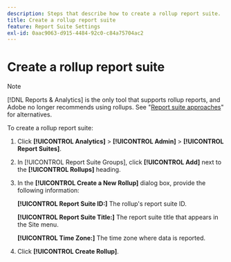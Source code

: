 ```yaml
---
description: Steps that describe how to create a rollup report suite.
title: Create a rollup report suite
feature: Report Suite Settings
exl-id: 0aac9063-d915-4484-92c0-c84a75704ac2
---
```

# Create a rollup report suite

>[!NOTE]
>
>[!DNL Reports & Analytics] is the only tool that supports rollup reports, and Adobe no longer recommends using rollups. See "[Report suite approaches](https://experienceleague.adobe.com/docs/analytics/admin/manage-report-suites/rollup-report-suite.html)" for alternatives.

To create a rollup report suite:

1. Click **[!UICONTROL Analytics]** > **[!UICONTROL Admin]** > **[!UICONTROL Report Suites]**.
1. In [!UICONTROL Report Suite Groups], click **[!UICONTROL Add]** next to the **[!UICONTROL Rollups]** heading.
1. In the **[!UICONTROL Create a New Rollup]** dialog box, provide the following information:

   **[!UICONTROL Report Suite ID:]** The rollup's report suite ID.

   **[!UICONTROL Report Suite Title:]** The report suite title that appears in the Site menu.

   **[!UICONTROL Time Zone:]** The time zone where data is reported.
1. Click **[!UICONTROL Create Rollup]**.
